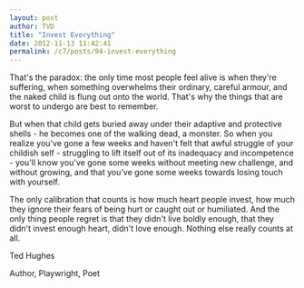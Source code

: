 ```yaml
---
layout: post
author: TVD
title: "Invest Everything"
date: 2012-11-13 11:42:41
permalink: /c7/posts/94-invest-everything
---
```


That's the paradox: the only time most people feel alive is when they're suffering, when something overwhelms their ordinary, careful armour, and the naked child is flung out onto the world. That's why the things that are worst to undergo are best to remember.

But when that child gets buried away under their adaptive and protective shells - he becomes one of the walking dead, a monster. So when you realize you've gone a few weeks and haven't felt that awful struggle of your childish self - struggling to lift itself out of its inadequacy and incompetence - you'll know you've gone some weeks without meeting new challenge, and without growing, and that you’ve gone some weeks towards losing touch with yourself.

The only calibration that counts is how much heart people invest, how much they ignore their fears of being hurt or caught out or humiliated. And the only thing people regret is that they didn't live boldly enough, that they didn't invest enough heart, didn't love enough. Nothing else really counts at all.

Ted Hughes

Author, Playwright, Poet
